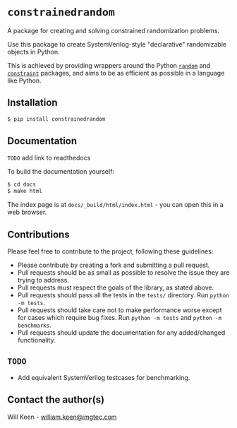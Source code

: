# `constrainedrandom`

A package for creating and solving constrained randomization problems.

Use this package to create SystemVerilog-style "declarative" randomizable objects in Python.

This is achieved by providing wrappers around the Python [`random`](https://docs.python.org/3/library/random.html) and [`constraint`](https://pypi.org/project/python-constraint/) packages, and aims to be as efficient as possible in a language like Python.


## Installation

```bash
$ pip install constrainedrandom
```

## Documentation

`TODO` add link to readthedocs

To build the documentation yourself:
```bash
$ cd docs
$ make html
```

The index page is at `docs/_build/html/index.html` - you can open this in a web browser.

## Contributions

Please feel free to contribute to the project, following these guidelines:
- Please contribute by creating a fork and submitting a pull request.
- Pull requests should be as small as possible to resolve the issue they are trying to address.
- Pull requests must respect the goals of the library, as stated above.
- Pull requests should pass all the tests in the `tests/` directory. Run `python -m tests`.
- Pull requests should take care not to make performance worse except for cases which require bug fixes. Run `python -m tests` and `python -m benchmarks`.
- Pull requests should update the documentation for any added/changed functionality.

## `TODO`
  - Add equivalent SystemVerilog testcases for benchmarking.

## Contact the author(s)

Will Keen - william.keen@imgtec.com
